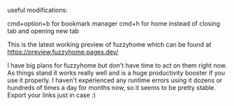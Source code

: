 useful modifications:

cmd+option+b for bookmark manager
cmd+h for home instead of closing tab and opening new tab

This is the latest working preview of fuzzyhome which can be
found at https://preview.fuzzyhome.pages.dev/

I have big plans for fuzzyhome but don't have time to act on them
right now. As things stand it works really well and is a huge
productivity booster if you use it properly. I haven't
experienced any runtime errors using it dozens or hundreds of
times a day for months now, so it seems to be pretty stable.
Export your links just in case :)
